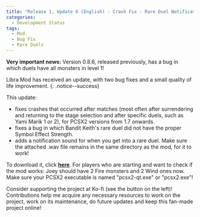 ```yaml
---
title: "Release 1, Update 6 (English) - Crash Fix - Rare Duel Notifications - Keith Fix"
categories:
  - Development Status
tags:
  - Mod
  - Bug Fix
  - Rare Duels
---
```


**Very important news:** Version 0.8.6, released previously, has a bug in which duels have all monsters in level 1!

Libra Mod has received an update, with two bug fixes and a small quality of life improvement.
{: .notice--success}

This update:
- fixes crashes that occurred after matches (most often after surrendering and returning to the stage selection and after specific duels, such as Yami Marik 1 or 2), for PCSX2 versions from 1.7 onwards.
- fixes a bug in which Bandit Keith's rare duel did not have the proper Symbol Effect Strength.
- adds a notification sound for when you get into a rare duel. Make sure the attached .wav file remains in the same directory as the mod, for it to work!

To download it, click <a href="../../assets/Releases/Libra Mod - v0.8.7.zip">**here**</a>. For players who are starting and want to check if the mod works: Joey should have 2 Fire monsters and 2 Wind ones now. Make sure your PCSX2 executable is named "pcsx2-qt.exe" or "pcsx2.exe"!

Consider supporting the project at Ko-fi (see the button on the left)! Contributions help me acquire any necessary resources to work on the project, work on its maintenance, do future updates and keep this fan-made project online!

<script type='text/javascript' src='https://storage.ko-fi.com/cdn/widget/Widget_2.js'></script><script type='text/javascript'>kofiwidget2.init('Support Me on Ko-fi', '#000000', 'J3J146LLW');kofiwidget2.draw();</sc
